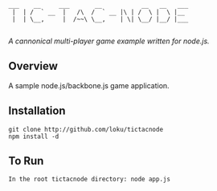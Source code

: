 ```
___    __     ___       __           __   __   ___       
 |  | /  ` __  |   /\  /  ` __ |\ | /  \ |  \ |__        
 |  | \__,     |  /~~\ \__,    | \| \__/ |__/ |___       
                                                   
```

*A cannonical multi-player game example written for node.js.*

## Overview

A sample node.js/backbone.js game application.

## Installation

```
git clone http://github.com/loku/tictacnode
npm install -d
```

## To Run
```
In the root tictacnode directory: node app.js
```